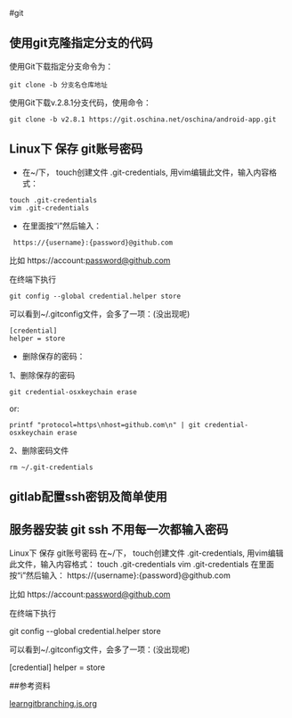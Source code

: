 #git 
## 使用git克隆指定分支的代码
使用Git下载指定分支命令为：

`git clone -b 分支名仓库地址 `

使用Git下载v.2.8.1分支代码，使用命令：

`git clone -b v2.8.1 https://git.oschina.net/oschina/android-app.git`

## Linux下 保存 git账号密码
- 在~/下， touch创建文件 .git-credentials, 用vim编辑此文件，输入内容格式：

```
touch .git-credentials
vim .git-credentials
```
- 在里面按“i”然后输入：

` https://{username}:{password}@github.com`

比如 https://account:password@github.com

在终端下执行

`git config --global credential.helper store`

可以看到~/.gitconfig文件，会多了一项：(没出现呢)

```
[credential] 
helper = store
``` 
- 删除保存的密码：

1、删除保存的密码

`git credential-osxkeychain erase`

or:

`printf "protocol=https\nhost=github.com\n" | git credential-osxkeychain erase`

2、删除密码文件

`rm ~/.git-credentials`

## gitlab配置ssh密钥及简单使用


## 服务器安装 git ssh 不用每一次都输入密码  
Linux下 保存 git账号密码
在~/下， touch创建文件 .git-credentials, 用vim编辑此文件，输入内容格式：
touch .git-credentials
vim .git-credentials
在里面按“i”然后输入：
https://{username}:{password}@github.com

比如 https://account:password@github.com

在终端下执行

git config --global credential.helper store

可以看到~/.gitconfig文件，会多了一项：(没出现呢)

[credential] 
helper = store


##参考资料

[learngitbranching.js.org](http://learngitbranching.js.org/?demo)